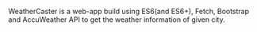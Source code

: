 WeatherCaster is a web-app build using ES6(and ES6+), Fetch, Bootstrap and AccuWeather API to get the weather information of given city.